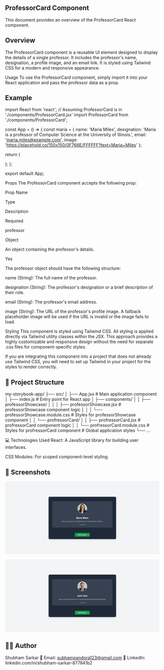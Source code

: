## ProfessorCard Component
This document provides an overview of the ProfessorCard React component.

## Overview
The ProfessorCard component is a reusable UI element designed to display the details of a single professor. It includes the professor's name, designation, a profile image, and an email link. It is styled using Tailwind CSS for a modern and responsive appearance.

Usage
To use the ProfessorCard component, simply import it into your React application and pass the professor data as a prop.

## Example
import React from 'react';
// Assuming ProfessorCard is in './components/ProfessorCard.jsx'
import ProfessorCard from './components/ProfessorCard';

const App = () => {
const maria = {
name: 'Maria Miles',
designation: 'Maria is a professor of Computer Science at the University of Illinois.',
email: 'maria.miles@example.com',
image: 'https://placehold.co/150x150/0F766E/FFFFFF?text=Maria+Miles'
};

return (
<div className="flex justify-center p-4">
<ProfessorCard professor={maria} />
</div>
);
};

export default App;

Props
The ProfessorCard component accepts the following prop:

Prop Name

Type

Description

Required

professor

Object

An object containing the professor's details.

Yes

The professor object should have the following structure:

name (String): The full name of the professor.

designation (String): The professor's designation or a brief description of their role.

email (String): The professor's email address.

image (String): The URL of the professor's profile image. A fallback placeholder image will be used if the URL is invalid or the image fails to load.

Styling
This component is styled using Tailwind CSS. All styling is applied directly via Tailwind utility classes within the JSX. This approach provides a highly customizable and responsive design without the need for separate .css files for component-specific styles.

If you are integrating this component into a project that does not already use Tailwind CSS, you will need to set up Tailwind in your project for the styles to render correctly.

## 📂 Project Structure
my-storybook-app/
├── src/
│   ├── App.jsx                       # Main application component
│   ├── index.js                      # Entry point for React app
│   ├── components/
│   │   ├── professorShowcase/
│   │   │   ├── professorShowcase.jsx       # professorShowcase component logic
│   │   │   └── professorShowcase.module.css # Styles for professorShowcase component
│   │   └── profressorCard/
│   │       ├── profressorCard.jsx           # profressorCard component logic
│   │       └── profressorCard.module.css    # Styles for profressorCard component # Global application styles
└── ...

💻 Technologies Used
React: A JavaScript library for building user interfaces.

CSS Modules: For scoped component-level styling.

## 📸 Screenshots

![screen - one](projectImages/screenshot-one-application.png)

![screen - two](projectImages/screenshot-two-application.png)


## 🧑‍💻 Author
Shubham Sarkar
📧 Email: subhampandora123@gmail.com
🔗 LinkedIn: linkedin.com/in/shubham-sarkar-877841b2